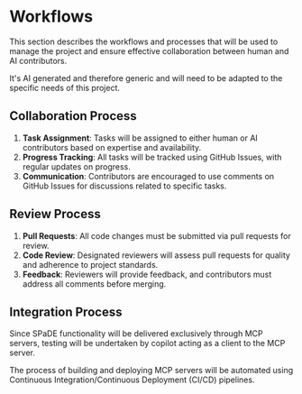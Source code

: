 # Workflows

This section describes the workflows and processes that will be used to manage the project and ensure effective collaboration between human and AI contributors.

It's AI generated and therefore generic and will need to be adapted to the specific needs of this project.

## Collaboration Process

1. **Task Assignment**: Tasks will be assigned to either human or AI contributors based on expertise and availability.
2. **Progress Tracking**: All tasks will be tracked using GitHub Issues, with regular updates on progress.
3. **Communication**: Contributors are encouraged to use comments on GitHub Issues for discussions related to specific tasks.

## Review Process

1. **Pull Requests**: All code changes must be submitted via pull requests for review.
2. **Code Review**: Designated reviewers will assess pull requests for quality and adherence to project standards.
3. **Feedback**: Reviewers will provide feedback, and contributors must address all comments before merging.

## Integration Process

Since SPaDE functionality will be delivered exclusively through MCP servers, testing will be undertaken by copilot acting as a client to the MCP server.

The process of building and deploying MCP servers will be automated using Continuous Integration/Continuous Deployment (CI/CD) pipelines.
